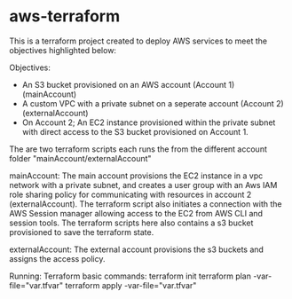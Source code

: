 # aws-terraform

This is a terraform project created to deploy AWS services to meet the objectives highlighted below:

Objectives:

* An S3 bucket provisioned on an AWS account (Account 1) (mainAccount)
* A custom VPC with a private subnet on a seperate account (Account 2) (externalAccount)
* On Account 2; An EC2 instance provisioned within the private subnet with direct access to the S3 bucket provisioned on Account 1.

The are two terraform scripts each runs the from the different account folder "mainAccount/externalAccount" 

mainAccount: The main account provisions the EC2 instance in a vpc network with a private subnet, and creates a user group with an Aws IAM role sharing policy for communicating with resources in account 2 (externalAccount). The terraform script also initiates a connection with the AWS Session manager allowing access to the EC2 from AWS CLI and session tools. The terraform scripts here also contains a s3 bucket provisioned to save the terraform state.

externalAccount: The external account provisions the s3 buckets and assigns the access policy.

Running:
Terraform basic commands:
terraform init
terraform plan -var-file="var.tfvar"
terraform apply -var-file="var.tfvar"

